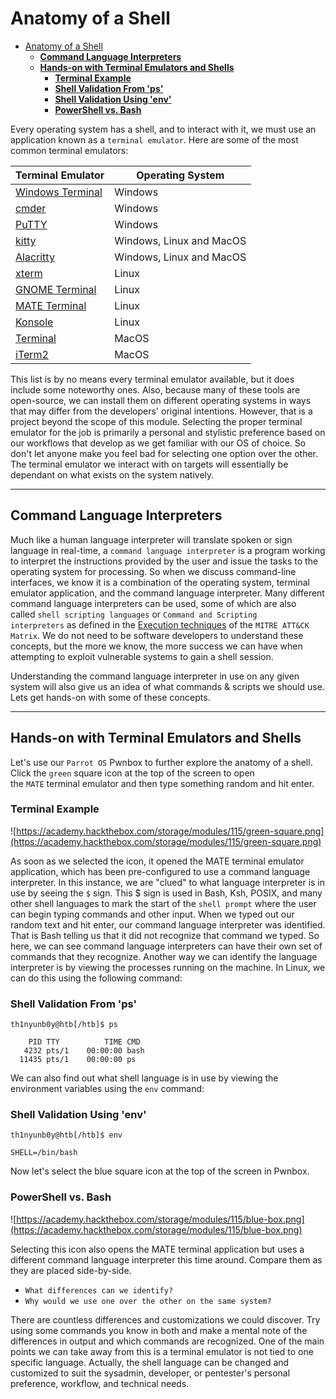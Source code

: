 # Anatomy of a Shell
- [Anatomy of a Shell](#anatomy-of-a-shell)
  - [**Command Language Interpreters**](#command-language-interpreters)
  - [**Hands-on with Terminal Emulators and Shells**](#hands-on-with-terminal-emulators-and-shells)
    - [**Terminal Example**](#terminal-example)
    - [**Shell Validation From 'ps'**](#shell-validation-from-ps)
    - [**Shell Validation Using 'env'**](#shell-validation-using-env)
    - [**PowerShell vs. Bash**](#powershell-vs-bash)

Every operating system has a shell, and to interact with it, we must use an application known as a `terminal emulator`. Here are some of the most common terminal emulators:

| **Terminal Emulator** | **Operating System** |
| --- | --- |
| [Windows Terminal](https://github.com/microsoft/terminal) | Windows |
| [cmder](https://cmder.app/) | Windows |
| [PuTTY](https://www.putty.org/) | Windows |
| [kitty](https://sw.kovidgoyal.net/kitty/) | Windows, Linux and MacOS |
| [Alacritty](https://github.com/alacritty/alacritty) | Windows, Linux and MacOS |
| [xterm](https://invisible-island.net/xterm/) | Linux |
| [GNOME Terminal](https://en.wikipedia.org/wiki/GNOME_Terminal) | Linux |
| [MATE Terminal](https://github.com/mate-desktop/mate-terminal) | Linux |
| [Konsole](https://konsole.kde.org/) | Linux |
| [Terminal](https://en.wikipedia.org/wiki/Terminal_(macOS)) | MacOS |
| [iTerm2](https://iterm2.com/) | MacOS |

This list is by no means every terminal emulator available, but it does include some noteworthy ones. Also, because many of these tools are open-source, we can install them on different operating systems in ways that may differ from the developers' original intentions. However, that is a project beyond the scope of this module. Selecting the proper terminal emulator for the job is primarily a personal and stylistic preference based on our workflows that develop as we get familiar with our OS of choice. So don't let anyone make you feel bad for selecting one option over the other. The terminal emulator we interact with on targets will essentially be dependant on what exists on the system natively.

---

## **Command Language Interpreters**

Much like a human language interpreter will translate spoken or sign language in real-time, a `command language interpreter` is a program working to interpret the instructions provided by the user and issue the tasks to the operating system for processing. So when we discuss command-line interfaces, we know it is a combination of the operating system, terminal emulator application, and the command language interpreter. Many different command language interpreters can be used, some of which are also called `shell scripting languages` or `Command and Scripting interpreters` as defined in the [Execution techniques](https://attack.mitre.org/techniques/T1059/) of the `MITRE ATT&CK Matrix`. We do not need to be software developers to understand these concepts, but the more we know, the more success we can have when attempting to exploit vulnerable systems to gain a shell session.

Understanding the command language interpreter in use on any given system will also give us an idea of what commands & scripts we should use. Lets get hands-on with some of these concepts.

---

## **Hands-on with Terminal Emulators and Shells**

Let's use our `Parrot OS` Pwnbox to further explore the anatomy of a shell. Click the `green` square icon at the top of the screen to open the `MATE` terminal emulator and then type something random and hit enter.

### **Terminal Example**

![https://academy.hackthebox.com/storage/modules/115/green-square.png](https://academy.hackthebox.com/storage/modules/115/green-square.png)

As soon as we selected the icon, it opened the MATE terminal emulator application, which has been pre-configured to use a command language interpreter. In this instance, we are "clued" to what language interpreter is in use by seeing the `$` sign. This $ sign is used in Bash, Ksh, POSIX, and many other shell languages to mark the start of the `shell prompt` where the user can begin typing commands and other input. When we typed out our random text and hit enter, our command language interpreter was identified. That is Bash telling us that it did not recognize that command we typed. So here, we can see command language interpreters can have their own set of commands that they recognize. Another way we can identify the language interpreter is by viewing the processes running on the machine. In Linux, we can do this using the following command:

### **Shell Validation From 'ps'**

```
th1nyunb0y@htb[/htb]$ ps

    PID TTY          TIME CMD
   4232 pts/1    00:00:00 bash
  11435 pts/1    00:00:00 ps
```

We can also find out what shell language is in use by viewing the environment variables using the `env` command:

### **Shell Validation Using 'env'**

```
th1nyunb0y@htb[/htb]$ env

SHELL=/bin/bash
```

Now let's select the blue square icon at the top of the screen in Pwnbox.

### **PowerShell vs. Bash**

![https://academy.hackthebox.com/storage/modules/115/blue-box.png](https://academy.hackthebox.com/storage/modules/115/blue-box.png)

Selecting this icon also opens the MATE terminal application but uses a different command language interpreter this time around. Compare them as they are placed side-by-side.

- `What differences can we identify?`
- `Why would we use one over the other on the same system?`

There are countless differences and customizations we could discover. Try using some commands you know in both and make a mental note of the differences in output and which commands are recognized. One of the main points we can take away from this is a terminal emulator is not tied to one specific language. Actually, the shell language can be changed and customized to suit the sysadmin, developer, or pentester's personal preference, workflow, and technical needs.